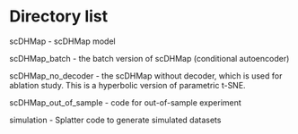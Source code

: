 # Directory list

scDHMap - scDHMap model

scDHMap_batch - the batch version of scDHMap (conditional autoencoder)

scDHMap_no_decoder - the scDHMap without decoder, which is used for ablation study. This is a hyperbolic version of parametric t-SNE.

scDHMap_out_of_sample - code for out-of-sample experiment

simulation - Splatter code to generate simulated datasets
